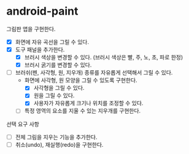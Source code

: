 # android-paint

그림판 앱을 구현한다.

- [x] 화면에 자유 곡선을 그릴 수 있다.
- [x] 도구 패널을 추가한다.
    - [x] 브러시 색상을 변경할 수 있다. (브러시 색상은 빨, 주, 노, 초, 파로 한정)
    - [x] 브러시 굵기를 변경할 수 있다.

- [ ] 브러쉬(펜, 사각형, 원, 지우개) 종류를 자유롭게 선택해서 그릴 수 있다.
    - 화면에 사각형, 원 모양을 그릴 수 있도록 구현한다.
        - [x] 사각형을 그릴 수 있다.
        - [x] 원을 그릴 수 있다.
        - [x] 사용자가 자유롭게 크기나 위치를 조정할 수 있다.
    - [ ] 특정 영역의 요소를 지울 수 있는 지우개를 구현한다.

선택 요구 사항

- [ ] 전체 그림을 지우는 기능을 추가한다.
- [ ] 취소(undo), 재실행(redo)을 구현한다.
